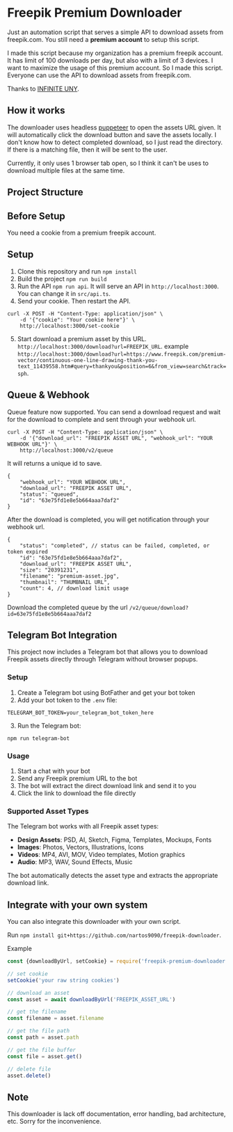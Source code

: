 # Freepik Premium Downloader
Just an automation script that serves a simple API to download assets from freepik.com. You still need a **premium account** to setup this script.

I made this script because my organization has a premium freepik account. It has limit of 100 downloads per day, but also with a limit of 3 devices. I want to maximize the usage of this premium account. So I made this script. Everyone can use the API to download assets from freepik.com.

Thanks to [INFINITE UNY](https://github.com/InfiniteUny).

## How it works
The downloader uses headless [puppeteer](https://github.com/puppeteer/puppeteer) to open the assets URL given. It will automatically click the download button and save the assets locally. I don't know how to detect completed download, so I just read the directory. If there is a matching file, then it will be sent to the user.

Currently, it only uses 1 browser tab open, so I think it can't be uses to download multiple files at the same time.

## Project Structure


## Before Setup
You need a cookie from a premium freepik account.

## Setup
1. Clone this repository and run ```npm install```
2. Build the project ```npm run build```
3. Run the API ```npm run api```. It will serve an API in ```http://localhost:3000```. You can change it in ```src/api.ts```.
4. Send your cookie. Then restart the API.
```
curl -X POST -H "Content-Type: application/json" \
    -d '{"cookie": "Your cookie here"}' \
    http://localhost:3000/set-cookie
```
5. Start download a premium asset by this URL. ```http://localhost:3000/download?url=FREEPIK_URL```. example ```http://localhost:3000/download?url=https://www.freepik.com/premium-vector/continuous-one-line-drawing-thank-you-text_11439558.htm#query=thankyou&position=6&from_view=search&track=sph```.

## Queue & Webhook
Queue feature now supported. You can send a download request and wait for the download to complete and sent through your webhook url.
```
curl -X POST -H "Content-Type: application/json" \
    -d '{"download_url": "FREEPIK ASSET URL", "webhook_url": "YOUR WEBHOOK URL"}' \
    http://localhost:3000/v2/queue
```

It will returns a unique id to save.
```
{
    "webhook_url": "YOUR WEBHOOK URL",
    "download_url": "FREEPIK ASSET URL",
    "status": "queued",
    "id": "63e75fd1e8e5b664aaa7daf2"
}
```

After the download is completed, you will get notification through your webhook url.
```
{
    "status": "completed", // status can be failed, completed, or token expired
    "id": "63e75fd1e8e5b664aaa7daf2",
    "download_url": "FREEPIK ASSET URL",
    "size": "20391231",
    "filename": "premium-asset.jpg",
    "thumbnail": "THUMBNAIL URL",
    "count": 4, // download limit usage
}
```

Download the completed queue by the url ```/v2/queue/download?id=63e75fd1e8e5b664aaa7daf2```

## Telegram Bot Integration
This project now includes a Telegram bot that allows you to download Freepik assets directly through Telegram without browser popups.

### Setup
1. Create a Telegram bot using BotFather and get your bot token
2. Add your bot token to the `.env` file:
```
TELEGRAM_BOT_TOKEN=your_telegram_bot_token_here
```
3. Run the Telegram bot:
```
npm run telegram-bot
```

### Usage
1. Start a chat with your bot
2. Send any Freepik premium URL to the bot
3. The bot will extract the direct download link and send it to you
4. Click the link to download the file directly

### Supported Asset Types
The Telegram bot works with all Freepik asset types:
- **Design Assets**: PSD, AI, Sketch, Figma, Templates, Mockups, Fonts
- **Images**: Photos, Vectors, Illustrations, Icons
- **Videos**: MP4, AVI, MOV, Video templates, Motion graphics
- **Audio**: MP3, WAV, Sound Effects, Music

The bot automatically detects the asset type and extracts the appropriate download link.

## Integrate with your own system
You can also integrate this downloader with your own script.

Run ```npm install git+https://github.com/nartos9090/freepik-downloader```.

Example
```ts
const {downloadByUrl, setCookie} = require('freepik-premium-downloader')

// set cookie
setCookie('your raw string cookies')

// download an asset
const asset = await downloadByUrl('FREEPIK_ASSET_URL')

// get the filename
const filename = asset.filename

// get the file path
const path = asset.path

// get the file buffer
const file = asset.get()

// delete file
asset.delete()
```

## Note
This downloader is lack off documentation, error handling, bad architecture, etc. Sorry for the inconvenience.